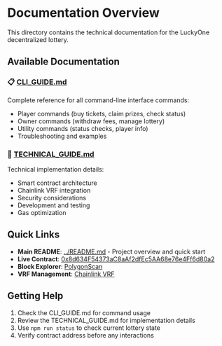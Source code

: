 # Documentation Overview

This directory contains the technical documentation for the LuckyOne decentralized lottery.

## Available Documentation

### 📋 [CLI_GUIDE.md](CLI_GUIDE.md)
Complete reference for all command-line interface commands:
- Player commands (buy tickets, claim prizes, check status)
- Owner commands (withdraw fees, manage lottery)
- Utility commands (status checks, player info)
- Troubleshooting and examples

### 🔧 [TECHNICAL_GUIDE.md](TECHNICAL_GUIDE.md)
Technical implementation details:
- Smart contract architecture
- Chainlink VRF integration
- Security considerations
- Development and testing
- Gas optimization

## Quick Links

- **Main README**: [../README.md](../README.md) - Project overview and quick start
- **Live Contract**: [0x8d634F54373aC8aAf2dfEc5AA68e76e4Ff6d80a2](https://polygonscan.com/address/0x8d634F54373aC8aAf2dfEc5AA68e76e4Ff6d80a2)
- **Block Explorer**: [PolygonScan](https://polygonscan.com/)
- **VRF Management**: [Chainlink VRF](https://vrf.chain.link/polygon)

## Getting Help

1. Check the CLI_GUIDE.md for command usage
2. Review the TECHNICAL_GUIDE.md for implementation details
3. Use `npm run status` to check current lottery state
4. Verify contract address before any interactions